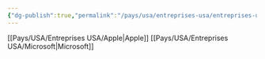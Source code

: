 ```yaml
---
{"dg-publish":true,"permalink":"/pays/usa/entreprises-usa/entreprises-usa/"}
---
```



[[Pays/USA/Entreprises USA/Apple\|Apple]]
[[Pays/USA/Entreprises USA/Microsoft\|Microsoft]]





